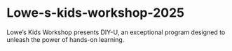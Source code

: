 # Lowe-s-kids-workshop-2025
Lowe’s Kids Workshop presents DIY-U, an exceptional program designed to unleash the power of hands-on learning.
